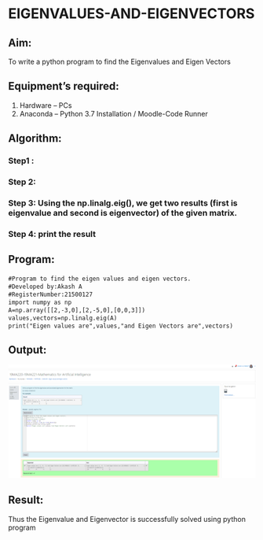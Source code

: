 # EIGENVALUES-AND-EIGENVECTORS
## Aim:
To write a python program to find the Eigenvalues and Eigen Vectors
## Equipment’s required:
1. 	Hardware – PCs
2. 	Anaconda – Python 3.7 Installation / Moodle-Code Runner
## Algorithm:
### Step1 : 
### Step 2: 
### Step 3: Using the np.linalg.eig(),  we get two results (first is eigenvalue and second is eigenvector) of the given matrix.
### Step 4: print the result

## Program:
```
#Program to find the eigen values and eigen vectors.
#Developed by:Akash A 
#RegisterNumber:21500127
import numpy as np
A=np.array([[2,-3,0],[2,-5,0],[0,0,3]])
values,vectors=np.linalg.eig(A)
print("Eigen values are",values,"and Eigen Vectors are",vectors)
```
## Output:
![Github logo](Eigen_values.png)
## Result:
Thus the Eigenvalue and Eigenvector is successfully solved using python program
